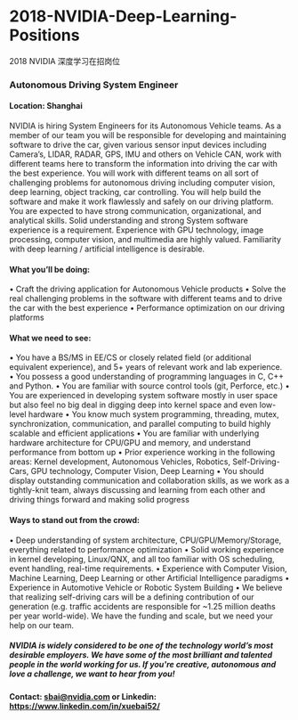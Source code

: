 # 2018-NVIDIA-Deep-Learning-Positions
2018 NVIDIA 深度学习在招岗位

### Autonomous Driving System Engineer

#### Location: Shanghai

NVIDIA is hiring System Engineers for its Autonomous Vehicle teams. As a member of our team you will be responsible for developing and maintaining software to drive the car, given various sensor input devices including Camera’s, LIDAR, RADAR, GPS, IMU and others on Vehicle CAN, work with different teams here to transform the information into driving the car with the best experience. You will work with different teams on all sort of challenging problems for autonomous driving including computer vision, deep learning, object tracking, car controlling. You will help build the software and make it work flawlessly and safely on our driving platform. You are expected to have strong communication, organizational, and analytical skills. Solid understanding and strong System software experience is a requirement. Experience with GPU technology, image processing, computer vision, and multimedia are highly valued. Familiarity with deep learning / artificial intelligence is desirable.

#### What you’ll be doing:
•	Craft the driving application for Autonomous Vehicle products
•	Solve the real challenging problems in the software with different teams and to drive the car with the best experience
•	Performance optimization on our driving platforms

#### What we need to see:
•	You have a BS/MS in EE/CS or closely related field (or additional equivalent experience), and 5+ years of relevant work and lab experience.  
•	You possess a good understanding of programming languages in C, C++ and Python.
•	You are familiar with source control tools (git, Perforce, etc.)
•	You are experienced in developing system software mostly in user space but also feel no big deal in digging deep into kernel space and even low-level hardware
•	You know much system programming, threading, mutex, synchronization, communication, and parallel computing to build highly scalable and efficient applications
•	You are familiar with underlying hardware architecture for CPU/GPU and memory, and understand performance from bottom up
•	Prior experience working in the following areas: Kernel development, Autonomous Vehicles, Robotics, Self-Driving-Cars, GPU technology, Computer Vision, Deep Learning
•	You should display outstanding communication and collaboration skills, as we work as a tightly-knit team, always discussing and learning from each other and driving things forward and making solid progress

#### Ways to stand out from the crowd:
•	Deep understanding of system architecture, CPU/GPU/Memory/Storage, everything related to performance optimization
•	Solid working experience in kernel developing, Linux/QNX, and all too familiar with OS scheduling, event handling, real-time requirements.
•	Experience with Computer Vision, Machine Learning, Deep Learning or other Artificial Intelligence paradigms
•	Experience in Automotive Vehicle or Robotic System Building
•	We believe that realizing self-driving cars will be a defining contribution of our generation (e.g. traffic accidents are responsible for ~1.25 million deaths per year world-wide). We have the funding and scale, but we need your help on our team.

##### NVIDIA is widely considered to be one of the technology world’s most desirable employers. We have some of the most brilliant and talented people in the world working for us. If you're creative, autonomous and love a challenge, we want to hear from you!

#### Contact: sbai@nvidia.com or Linkedin: https://www.linkedin.com/in/xuebai52/
